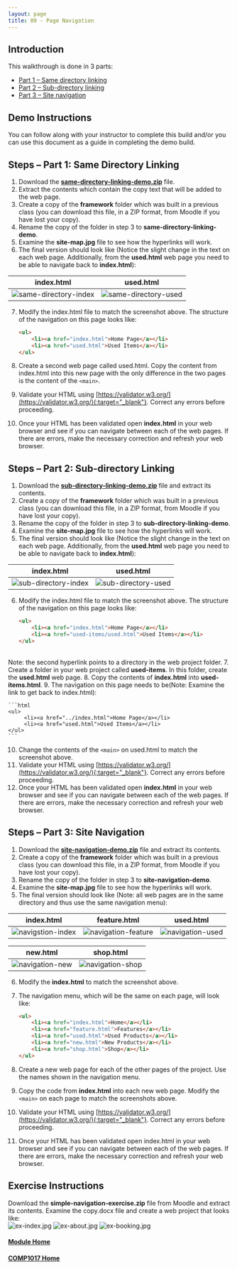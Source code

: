 ```yaml
---
layout: page
title: 09 - Page Navigation
---
```

## Introduction
This walkthrough is done in 3 parts:
* [Part 1 – Same directory linking](#part1)
* [Part 2 – Sub-directory linking](#part2) 
* [Part 3 – Site navigation](#part3)

## Demo Instructions
You can follow along with your instructor to complete this build and/or you can use this document as a guide in completing the demo build.

## Steps – <a id="part1">Part 1</a>: Same Directory Linking
1. Download the [**same-directory-linking-demo.zip**](files/same-directory-linking-demo.zip) file.
2. Extract the contents which contain the copy text that will be added to the web page.
3. Create a copy of the **framework** folder which was built in a previous class (you can download this file, in a ZIP format, from Moodle if you have lost your copy).
4. Rename the copy of the folder in step 3 to **same-directory-linking-demo**.
5. Examine the **site-map.jpg** file to see how the hyperlinks will work.
6. The final version should look like (Notice the slight change in the text on each web page. Additionally, from the **used.html** web page you need to be able to navigate back to **index.html**):<br>

| **index.html** | **used.html** |
| -------------- | ------------- |
| ![same-directory-index](files/same-directory-index.jpg) | ![same-directory-used](files/same-directory-used.jpg)|

7. Modify the index.html file to match the screenshot above. The structure of the navigation on this page looks like:

    ```html
    <ul>
        <li><a href="index.html">Home Page</a></li>
        <li><a href="used.html">Used Items</a></li>
    </ul>
    ```

8. Create a second web page called used.html. Copy the content from index.html into this new page with the only difference in the two pages is the content of the `<main>`.
9. Validate your HTML using [https://validator.w3.org/](https://validator.w3.org/){:target="_blank"}. Correct any errors before proceeding.
10. Once your HTML has been validated open **index.html** in your web browser and see if you can navigate between each of the web pages. If there are errors, make the necessary correction and refresh your web browser.

## Steps – <a id="part2">Part 2</a>: Sub-directory Linking
1. Download the [**sub-directory-linking-demo.zip**](files/sub-directory-linking-demo.zip) file and extract its contents.
2. Create a copy of the **framework** folder which was built in a previous class (you can download this file, in a ZIP format, from Moodle if you have lost your copy).
3. Rename the copy of the folder in step 3 to **sub-directory-linking-demo**.
4. Examine the **site-map.jpg** file to see how the hyperlinks will work.
5. The final version should look like (Notice the slight change in the text on each web page. Additionally, from the **used.html** web page you need to be able to navigate back to **index.html**):

| **index.html** | **used.html** |
| -------------- | ------------- |
| ![sub-directory-index](files/sub-directory-index.jpg) | ![sub-directory-used](files/sub-directory-used.jpg)|

6. Modify the index.html file to match the screenshot above. The structure of the navigation on this page looks like:

    ```html
    <ul>
        <li><a href="index.html">Home Page</a></li>
        <li><a href="used-items/used.html">Used Items</a></li>
    </ul>
    ```

<br>Note: the second hyperlink points to a directory in the web project folder.
7. Create a folder in your web project called **used-items**. In this folder, create the **used.html** web page.
8. Copy the contents of **index.html** into **used-items.html**.
9. The navigation on this page needs to be(Note: Examine the link to get back to index.html):

    ```html
    <ul>
         <li><a href="../index.html">Home Page</a></li>
         <li><a href="used.html">Used Items</a></li>
    </ul>
    ```

10. Change the contents of the `<main>` on used.html to match the screenshot above.
11. Validate your HTML using [https://validator.w3.org/](https://validator.w3.org/){:target="_blank"}. Correct any errors before proceeding.
12. Once your HTML has been validated open **index.html** in your web browser and see if you can navigate between each of the web pages. If there are errors, make the necessary correction and refresh your web browser.

## Steps – <a id="part3">Part 3</a>: Site Navigation
1. Download the [**site-navigation-demo.zip**](files/site-navigation-demo.zip) file and extract its contents.
2. Create a copy of the **framework** folder which was built in a previous class (you can download this file, in a ZIP format, from Moodle if you have lost your copy).
3. Rename the copy of the folder in step 3 to **site-navigation-demo**.
4. Examine the **site-map.jpg** file to see how the hyperlinks will work.
5. The final version should look like (Note: all web pages are in the same directory and thus use the same navigation menu):

| **index.html** | **feature.html** | **used.html** |
| -------------- | ---------------- | ------------- |
| ![navigstion-index](files/navigation-index.jpg) | ![navigation-feature](files/navigation-feature.jpg) | ![navigation-used](files/navigation-used.jpg)|

| **new.html** | **shop.html** |
| ------------ | ------------- |
| ![navigation-new](files/navigation-new.jpg) | ![navigation-shop](files/navigation-shop.jpg) |


6. Modify the **index.html** to match the screenshot above.
7. The navigation menu, which will be the same on each page, will look like:

    ```html
    <ul>
        <li><a href="index.html">Home</a></li>
        <li><a href="feature.html">Features</a></li>
        <li><a href="used.html">Used Products</a></li>
        <li><a href="new.html">New Products</a></li>
        <li><a href="shop.html">Shop</a></li>
    </ul>
    ```

8. Create a new web page for each of the other pages of the project. Use the names shown in the navigation menu.
9. Copy the code from **index.html** into each new web page. Modify the `<main>` on each page to match the screenshots above.
10. Validate your HTML using [https://validator.w3.org/](https://validator.w3.org/){:target="_blank"}. Correct any errors before proceeding.
11. Once your HTML has been validated open index.html in your web browser and see if you can navigate between each of the web pages. If there are errors, make the necessary correction and refresh your web browser.

## Exercise Instructions
Download the **simple-navigation-exercise.zip** file from Moodle and extract its contents. Examine the copy.docx file and create a web project that looks like:<br>
![ex-index.jpg](files/ex-index.jpg)&nbsp;![ex-about.jpg](files/ex-about.jpg)&nbsp;![ex-booking.jpg](files/ex-booking.jpg)

#### [Module Home](../)
#### [COMP1017 Home](../../)